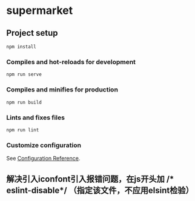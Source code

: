 # supermarket

## Project setup
```
npm install
```

### Compiles and hot-reloads for development
```
npm run serve
```

### Compiles and minifies for production
```
npm run build
```

### Lints and fixes files
```
npm run lint
```

### Customize configuration
See [Configuration Reference](https://cli.vuejs.org/config/).

## 解决引入iconfont引入报错问题，在js开头加  /* eslint-disable*/ （指定该文件，不应用elsint检验）
